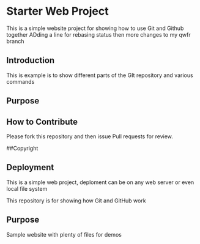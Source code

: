 # Starter Web Project

This is a simple website project for showing
how to use Git and Github together
ADding a line for rebasing status
then more changes to my qwfr branch
## Introduction
This is example is to show different parts of the 
GIt repository and various commands
## Purpose

## How to Contribute
Please fork this repository and then issue Pull requests for review.

##Copyright

## Deployment
This is a simple web project, deploment can
be on any web server or even local file system

This repository is for showing how Git and GitHub work

## Purpose

Sample website with plenty of files for demos

